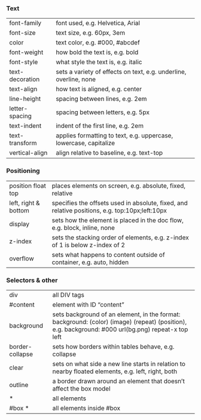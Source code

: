 <article>
<h3>Text</h3>
<table>
	<tbody>
	<tr>
		<td> font-family </td>
		<td> font used, e.g. Helvetica, Arial </td>
	</tr>
	<tr>
		<td> font-size  </td>
		<td> text size, e.g. 60px, 3em </td>
	</tr>
	<tr>
		<td> color </td>
		<td>text color, e.g. #000, #abcdef </td>
	</tr>
	<tr>
		<td> font-weight  </td>
		<td> how bold the text is, e.g. bold </td>
	</tr>
	<tr>
		<td> font-style  </td>
		<td> what style the text is, e.g. italic </td>
	</tr>
	<tr>
		<td> text-decoration  </td>
		<td> sets a variety of effects on text, e.g. underline, overline, none  </td>
	</tr>
	<tr>
		<td> text-align   </td>
		<td> how text is aligned, e.g. center </td>
	</tr>
	<tr>
		<td> line-height  </td>
		<td> spacing between lines, e.g. 2em </td>
	</tr>
	<tr>
		<td> letter-spacing   </td>
		<td> spacing between letters, e.g. 5px </td>
	</tr>
	<tr>
		<td> text-indent </td>
		<td> indent of the first line, e.g. 2em </td>
	</tr>
	<tr>
		<td> text-transform  </td>
		<td> applies formatting to text, e.g. uppercase, lowercase, capitalize </td>
	</tr>
	<tr>
		<td> vertical-align</td>
		<td> align relative to baseline, e.g. text-top  </td>
	</tr>
</tbody></table>
<h3>Positioning</h3>
<table>
	<tbody><tr>
		<td> position float top </td>
		<td> places elements on screen, e.g. absolute, fixed, relative</td>
	</tr>
	<tr>
		<td> left, right & bottom  </td>
		<td> specifies the offsets used in absolute, fixed, and relative positions, e.g. top:10px;left:10px </td>
	</tr>
	<tr>
		<td> display </td>
		<td> sets how the element is placed in the doc flow, e.g. block, inline, none  </td>
	</tr>
	<tr>
		<td> z-index  </td>
		<td> sets the stacking order of elements, e.g. z-index of 1 is below z-index of 2</td>
	</tr>
	<tr>
		<td> overflow</td>
		<td> sets what happens to content outside of container, e.g. auto, hidden </td>

</tbody></table>
<h3> Selectors & other</h3>
<table>
	<tbody><tr>
		<td> div </td>
		<td> all DIV tags </td>
	</tr>
	<tr>
		<td> #content</td>
		<td> element with ID “content”</td>
	</tr>
	<tr>
		<td> background </td>
		<td> sets background of an element, in the format: background: (color) (image) (repeat) (position), e.g. background: #000 url(bg.png) repeat-x top left</td>
	</tr>
	<tr>
		<td> border-collapse </td>
		<td> sets how borders within tables behave, e.g. collapse </td>
	</tr>
		<tr>
		<td> clear </td>
		<td> sets on what side a new line starts in relation to nearby floated elements, e.g. left, right, both</td>
	</tr>
		<tr>
		<td> outline </td>
		<td> a border drawn around an element that doesn’t affect the box model </td>
	</tr>
		<tr>
		<td> *</td>
		<td> all elements </td>
	</tr>
		<tr>
		<td> #box *</td>
		<td> all elements inside #box </td>
	</tr>
</tbody></table>
</article>

